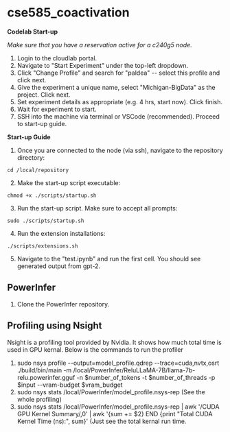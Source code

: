 # cse585_coactivation

**Codelab Start-up**

*Make sure that you have a reservation active for a c240g5 node.*

1. Login to the cloudlab portal.
2. Navigate to "Start Experiment" under the top-left dropdown.
3. Click "Change Profile" and search for "paldea" -- select this profile and click next.
4. Give the experiment a unique name, select "Michigan-BigData" as the project. Click next.
5. Set experiment details as appropriate (e.g. 4 hrs, start now). Click finish.
6. Wait for experiment to start.
7. SSH into the machine via terminal or VSCode (recommended). Proceed to start-up guide.

**Start-up Guide**

1. Once you are connected to the node (via ssh), navigate to the repository directory:

`cd /local/repository`

2. Make the start-up script executable:

`chmod +x ./scripts/startup.sh`

3. Run the start-up script. Make sure to accept all prompts:

`sudo ./scripts/startup.sh`

4. Run the extension installations:

`./scripts/extensions.sh`

5. Navigate to the "test.ipynb" and run the first cell. You should see generated output from gpt-2.

## PowerInfer

1. Clone the PowerInfer repository.


## Profiling using Nsight
Nsight is a profiling tool provided by Nvidia. It shows how much total time is used in GPU kernal. 
Below is the commands to run the profiler

1. sudo nsys profile --output=model_profile.qdrep --trace=cuda,nvtx,osrt ./build/bin/main -m /local/PowerInfer/ReluLLaMA-7B/llama-7b-relu.powerinfer.gguf -n $number_of_tokens -t $number_of_threads -p $input --vram-budget $vram_budget
2. sudo nsys stats /local/PowerInfer/model_profile.nsys-rep (See the whole profiling)
3. sudo nsys stats /local/PowerInfer/model_profile.nsys-rep | awk '/CUDA GPU Kernel Summary/,0' | awk '{sum += $2} END {print "Total CUDA Kernel Time (ns):", sum}' (Just see the total kernal run time.

